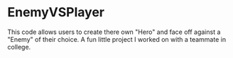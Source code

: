 # EnemyVSPlayer
This code allows users to create there own "Hero" and face off against a "Enemy" of their choice. A fun little project I worked on with a teammate in college.
